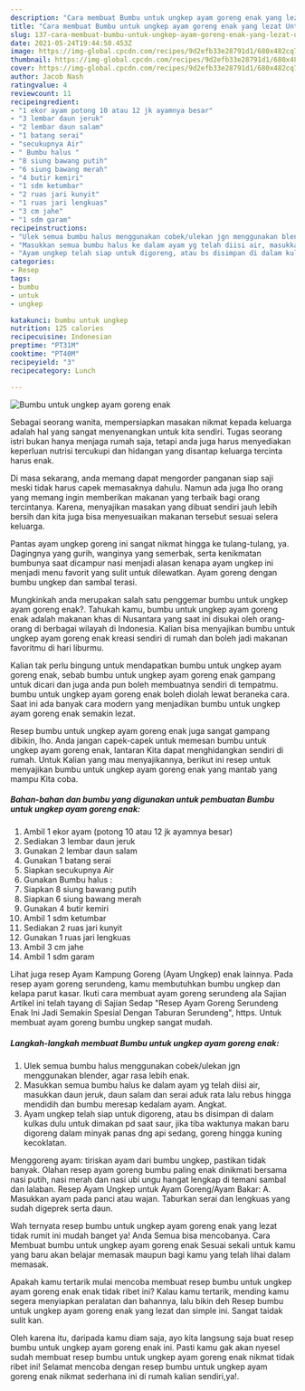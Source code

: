 ```yaml
---
description: "Cara membuat Bumbu untuk ungkep ayam goreng enak yang lezat Untuk Jualan"
title: "Cara membuat Bumbu untuk ungkep ayam goreng enak yang lezat Untuk Jualan"
slug: 137-cara-membuat-bumbu-untuk-ungkep-ayam-goreng-enak-yang-lezat-untuk-jualan
date: 2021-05-24T19:44:50.453Z
image: https://img-global.cpcdn.com/recipes/9d2efb33e28791d1/680x482cq70/bumbu-untuk-ungkep-ayam-goreng-enak-foto-resep-utama.jpg
thumbnail: https://img-global.cpcdn.com/recipes/9d2efb33e28791d1/680x482cq70/bumbu-untuk-ungkep-ayam-goreng-enak-foto-resep-utama.jpg
cover: https://img-global.cpcdn.com/recipes/9d2efb33e28791d1/680x482cq70/bumbu-untuk-ungkep-ayam-goreng-enak-foto-resep-utama.jpg
author: Jacob Nash
ratingvalue: 4
reviewcount: 11
recipeingredient:
- "1 ekor ayam potong 10 atau 12 jk ayamnya besar"
- "3 lembar daun jeruk"
- "2 lembar daun salam"
- "1 batang serai"
- "secukupnya Air"
- " Bumbu halus "
- "8 siung bawang putih"
- "6 siung bawang merah"
- "4 butir kemiri"
- "1 sdm ketumbar"
- "2 ruas jari kunyit"
- "1 ruas jari lengkuas"
- "3 cm jahe"
- "1 sdm garam"
recipeinstructions:
- "Ulek semua bumbu halus menggunakan cobek/ulekan jgn menggunakan blender, agar rasa lebih enak."
- "Masukkan semua bumbu halus ke dalam ayam yg telah diisi air, masukkan daun jeruk, daun salam dan serai aduk rata lalu rebus hingga mendidih dan bumbu meresap kedalam ayam. Angkat."
- "Ayam ungkep telah siap untuk digoreng, atau bs disimpan di dalam kulkas dulu untuk dimakan pd saat saur, jika tiba waktunya makan baru digoreng dalam minyak panas dng api sedang, goreng hingga kuning kecoklatan."
categories:
- Resep
tags:
- bumbu
- untuk
- ungkep

katakunci: bumbu untuk ungkep 
nutrition: 125 calories
recipecuisine: Indonesian
preptime: "PT31M"
cooktime: "PT40M"
recipeyield: "3"
recipecategory: Lunch

---
```



![Bumbu untuk ungkep ayam goreng enak](https://img-global.cpcdn.com/recipes/9d2efb33e28791d1/680x482cq70/bumbu-untuk-ungkep-ayam-goreng-enak-foto-resep-utama.jpg)

Sebagai seorang wanita, mempersiapkan masakan nikmat kepada keluarga adalah hal yang sangat menyenangkan untuk kita sendiri. Tugas seorang istri bukan hanya menjaga rumah saja, tetapi anda juga harus menyediakan keperluan nutrisi tercukupi dan hidangan yang disantap keluarga tercinta harus enak.

Di masa  sekarang, anda memang dapat mengorder panganan siap saji meski tidak harus capek memasaknya dahulu. Namun ada juga lho orang yang memang ingin memberikan makanan yang terbaik bagi orang tercintanya. Karena, menyajikan masakan yang dibuat sendiri jauh lebih bersih dan kita juga bisa menyesuaikan makanan tersebut sesuai selera keluarga. 

Pantas ayam ungkep goreng ini sangat nikmat hingga ke tulang-tulang, ya. Dagingnya yang gurih, wanginya yang semerbak, serta kenikmatan bumbunya saat dicampur nasi menjadi alasan kenapa ayam ungkep ini menjadi menu favorit yang sulit untuk dilewatkan. Ayam goreng dengan bumbu ungkep dan sambal terasi.

Mungkinkah anda merupakan salah satu penggemar bumbu untuk ungkep ayam goreng enak?. Tahukah kamu, bumbu untuk ungkep ayam goreng enak adalah makanan khas di Nusantara yang saat ini disukai oleh orang-orang di berbagai wilayah di Indonesia. Kalian bisa menyajikan bumbu untuk ungkep ayam goreng enak kreasi sendiri di rumah dan boleh jadi makanan favoritmu di hari liburmu.

Kalian tak perlu bingung untuk mendapatkan bumbu untuk ungkep ayam goreng enak, sebab bumbu untuk ungkep ayam goreng enak gampang untuk dicari dan juga anda pun boleh membuatnya sendiri di tempatmu. bumbu untuk ungkep ayam goreng enak boleh diolah lewat beraneka cara. Saat ini ada banyak cara modern yang menjadikan bumbu untuk ungkep ayam goreng enak semakin lezat.

Resep bumbu untuk ungkep ayam goreng enak juga sangat gampang dibikin, lho. Anda jangan capek-capek untuk memesan bumbu untuk ungkep ayam goreng enak, lantaran Kita dapat menghidangkan sendiri di rumah. Untuk Kalian yang mau menyajikannya, berikut ini resep untuk menyajikan bumbu untuk ungkep ayam goreng enak yang mantab yang mampu Kita coba.

<!--inarticleads1-->

##### Bahan-bahan dan bumbu yang digunakan untuk pembuatan Bumbu untuk ungkep ayam goreng enak:

1. Ambil 1 ekor ayam (potong 10 atau 12 jk ayamnya besar)
1. Sediakan 3 lembar daun jeruk
1. Gunakan 2 lembar daun salam
1. Gunakan 1 batang serai
1. Siapkan secukupnya Air
1. Gunakan  Bumbu halus :
1. Siapkan 8 siung bawang putih
1. Siapkan 6 siung bawang merah
1. Gunakan 4 butir kemiri
1. Ambil 1 sdm ketumbar
1. Sediakan 2 ruas jari kunyit
1. Gunakan 1 ruas jari lengkuas
1. Ambil 3 cm jahe
1. Ambil 1 sdm garam


Lihat juga resep Ayam Kampung Goreng (Ayam Ungkep) enak lainnya. Pada resep ayam goreng serundeng, kamu membutuhkan bumbu ungkep dan kelapa parut kasar. Ikuti cara membuat ayam goreng serundeng ala Sajian Artikel ini telah tayang di Sajian Sedap &#34;Resep Ayam Goreng Serundeng Enak Ini Jadi Semakin Spesial Dengan Taburan Serundeng&#34;, https. Untuk membuat ayam goreng bumbu ungkep sangat mudah. 

<!--inarticleads2-->

##### Langkah-langkah membuat Bumbu untuk ungkep ayam goreng enak:

1. Ulek semua bumbu halus menggunakan cobek/ulekan jgn menggunakan blender, agar rasa lebih enak.
1. Masukkan semua bumbu halus ke dalam ayam yg telah diisi air, masukkan daun jeruk, daun salam dan serai aduk rata lalu rebus hingga mendidih dan bumbu meresap kedalam ayam. Angkat.
1. Ayam ungkep telah siap untuk digoreng, atau bs disimpan di dalam kulkas dulu untuk dimakan pd saat saur, jika tiba waktunya makan baru digoreng dalam minyak panas dng api sedang, goreng hingga kuning kecoklatan.


Menggoreng ayam: tiriskan ayam dari bumbu ungkep, pastikan tidak banyak. Olahan resep ayam goreng bumbu paling enak dinikmati bersama nasi putih, nasi merah dan nasi ubi ungu hangat lengkap di temani sambal dan lalaban. Resep Ayam Ungkep untuk Ayam Goreng/Ayam Bakar: A. Masukkan ayam pada panci atau wajan. Taburkan serai dan lengkuas yang sudah digeprek serta daun. 

Wah ternyata resep bumbu untuk ungkep ayam goreng enak yang lezat tidak rumit ini mudah banget ya! Anda Semua bisa mencobanya. Cara Membuat bumbu untuk ungkep ayam goreng enak Sesuai sekali untuk kamu yang baru akan belajar memasak maupun bagi kamu yang telah lihai dalam memasak.

Apakah kamu tertarik mulai mencoba membuat resep bumbu untuk ungkep ayam goreng enak enak tidak ribet ini? Kalau kamu tertarik, mending kamu segera menyiapkan peralatan dan bahannya, lalu bikin deh Resep bumbu untuk ungkep ayam goreng enak yang lezat dan simple ini. Sangat taidak sulit kan. 

Oleh karena itu, daripada kamu diam saja, ayo kita langsung saja buat resep bumbu untuk ungkep ayam goreng enak ini. Pasti kamu gak akan nyesel sudah membuat resep bumbu untuk ungkep ayam goreng enak nikmat tidak ribet ini! Selamat mencoba dengan resep bumbu untuk ungkep ayam goreng enak nikmat sederhana ini di rumah kalian sendiri,ya!.

